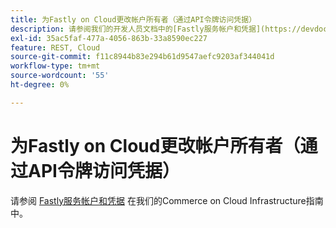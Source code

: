 ```yaml
---
title: 为Fastly on Cloud更改帐户所有者（通过API令牌访问凭据）
description: 请参阅我们的开发人员文档中的[Fastly服务帐户和凭据](https://devdocs.magento.com/guides/v2.3/cloud/cdn/cloud-fastly.html#fastly-service-account-and-credentials)。
exl-id: 35ac5faf-477a-4056-863b-33a8590ec227
feature: REST, Cloud
source-git-commit: f11c8944b83e294b61d9547aefc9203af344041d
workflow-type: tm+mt
source-wordcount: '55'
ht-degree: 0%

---
```


# 为Fastly on Cloud更改帐户所有者（通过API令牌访问凭据）

请参阅 [Fastly服务帐户和凭据](https://experienceleague.adobe.com/docs/commerce-cloud-service/user-guide/cdn/setup-fastly/fastly-configuration.html?lang=en#test-fastly-credentials) 在我们的Commerce on Cloud Infrastructure指南中。

